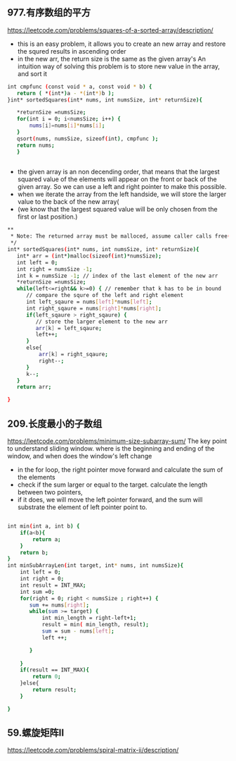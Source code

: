 ## 977.有序数组的平方 
https://leetcode.com/problems/squares-of-a-sorted-array/description/

- this is an easy problem, it allows you to create an new array and restore the squred results in ascending order
- in the new arr, the return size is the same as the given array's
An intuition way of solving this problem is to store new value in the array, and sort it
```sh
int cmpfunc (const void * a, const void * b) {
   return ( *(int*)a - *(int*)b );
}int* sortedSquares(int* nums, int numsSize, int* returnSize){

   *returnSize =numsSize;
   for(int i = 0; i<numsSize; i++) {
       nums[i]=nums[i]*nums[i];
   }
   qsort(nums, numsSize, sizeof(int), cmpfunc );
   return nums;
   }
   
   ```
   
   
- the given array is an non decending order, that means that the largest squared value of the elements will appear on the front or back of the given array. So we can use a left and right pointer to make this possible.
- when we iterate the array from the left handside, we will store the larger value to the back of the new array(
-  (we know that the largest squared value will be only chosen from the first or last position.)


```sh
**
 * Note: The returned array must be malloced, assume caller calls free().
 */
int* sortedSquares(int* nums, int numsSize, int* returnSize){
   int* arr = (int*)malloc(sizeof(int)*numsSize);
   int left = 0;
   int right = numsSize -1;
   int k = numsSize -1; // index of the last element of the new arr
   *returnSize =numsSize;
   while(left<=right&& k>=0) { // remember that k has to be in bound
      // compare the squre of the left and right element
      int left_sqaure = nums[left]*nums[left];
      int right_sqaure = nums[right]*nums[right];
      if(left_sqaure > right_sqaure) {
         // store the larger element to the new arr
         arr[k] = left_sqaure;
         left++;
      }
      else{
          arr[k] = right_sqaure;
          right--;
      }
      k--;
   }
   return arr;

}
```

## 209.长度最小的子数组
https://leetcode.com/problems/minimum-size-subarray-sum/
The key point to understand sliding window. where is the beginning and ending of the window, and when does the window's left change
- in the for loop, the right pointer move forward and calculate the sum of the elements
- check if the sum larger or equal to the target. calculate the length between two pointers,
- if it does, we will move the left pointer forward, and the sum will substrate the element of left pointer point to.


```sh

int min(int a, int b) {
    if(a<b){
        return a;
    }
    return b;
}
int minSubArrayLen(int target, int* nums, int numsSize){
    int left = 0;
    int right = 0;
    int result = INT_MAX;
    int sum =0;
    for(right = 0; right < numsSize ; right++) {
       sum += nums[right];
       while(sum >= target) {
           int min_length = right-left+1;
           result = min( min_length, result);
           sum = sum - nums[left];
           left ++;

       }
       
    }
    if(result == INT_MAX){
        return 0;
    }else{
        return result;
    }

}
```

## 59.螺旋矩阵II
https://leetcode.com/problems/spiral-matrix-ii/description/


